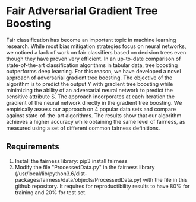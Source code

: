 # Fair Adversarial Gradient Tree Boosting

Fair classification has become an important topic in machine learning research.
While most bias mitigation strategies focus on neural networks, we noticed a lack of work
on fair classifiers based on decision trees even though they have proven very efficient.
In an up-to-date comparison of state-of-the-art classification algorithms in tabular data,
tree boosting outperforms deep learning. For this reason, we have developed a novel approach
of adversarial gradient tree boosting. The objective of the algorithm is to predict the output
Y with gradient tree boosting while minimizing the ability of an adversarial neural network 
to predict the sensitive attribute S. The approach incorporates at each iteration the gradient
of the neural network directly in the gradient tree boosting. We empirically assess our approach 
on 4 popular data sets and compare against state-of-the-art algorithms. The results show that 
our algorithm achieves a higher accuracy while obtaining the same level of fairness, as measured
using a set of different common fairness definitions.


## Requirements
 1. Install the fairness library: pip3 install fairness
 2. Modify the file "ProcessedData.py" in the fairness library (/usr/local/lib/python3.6/dist-packages/fairness/data/objects/ProcessedData.py) with the file in this github repository.
    It requires for reproductibility results to have 80% for training and 20% for test set.
    
